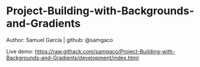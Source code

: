 # Project-Building-with-Backgrounds-and-Gradients

Author: Samuel García | github: @samgaco

Live demo: https://raw.githack.com/samgaco/Project-Building-with-Backgrounds-and-Gradients/development/index.html